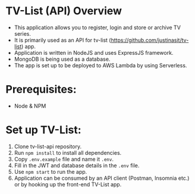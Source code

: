# TV-List (API) Overview

- This application allows you to register, login and store or archive TV series. 
- It is primarily used as an API for tv-list (https://github.com/justinasit/tv-list) app.
- Application is written in NodeJS and uses ExpressJS framework.
- MongoDB is being used as a database.
- The app is set up to be deployed to AWS Lambda by using Serverless.

# Prerequisites:

- Node & NPM

# Set up TV-List:

1. Clone tv-list-api repository.
2. Run `npm install` to install all dependencies.
4. Copy `.env.example` file and name it `.env`.
5. Fill in the JWT and database details in the `.env` file.
6. Use `npm start` to run the app.
7. Application can be consumed by an API client (Postman, Insomnia etc.) or by hooking up the front-end TV-List app.